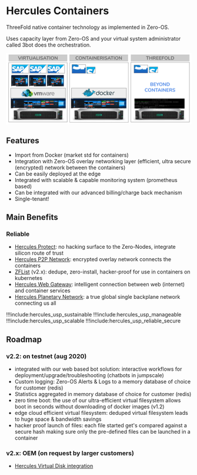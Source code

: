 # Hercules Containers

ThreeFold native container technology as implemented in Zero-OS.

Uses capacity layer from Zero-OS and your virtual system administrator called 3bot does the orchestration.

![](img/container_native.png)

## Features

*   Import from Docker (market std for containers)
*   Integration with Zero-OS overlay networking layer (efficient, ultra secure (encrypted) network between the containers)
*   Can be easily deployed at the edge
*   Integrated with scalable & capable monitoring system (prometheus based)
*   Can be integrated with our advanced billing/charge back mechanism
*   Single-tenant!

## Main Benefits

### Reliable

*   [Hercules Protect](hercules_protect): no hacking surface to the Zero-Nodes, integrate silicon route of trust
*   [Hercules P2P Network](hercules_p2p_network): encrypted overlay network connects the containers
*   [ZFList](hercules_filesystem) (v2.x): dedupe, zero-install, hacker-proof for use in containers on kubernetes
*   [Hercules Web Gateway](hercules_web_gateway): intelligent connection between web (internet) and container services
*   [Hercules Planetary Network](hercules_planetary_network): a true global single backplane network connecting us all

!!!include:hercules_usp_sustainable
!!!include:hercules_usp_manageable
!!!include:hercules_usp_scalable
!!!include:hercules_usp_reliable_secure

## Roadmap

### v2.2: on testnet (aug 2020)

*   integrated with our web based bot solution: interactive workflows for deployment/upgrade/troubleshooting (chatbots in jumpscale) 
*   Custom logging: Zero-OS Alerts & Logs to a memory database of choice for customer (redis)
*   Statistics aggregated in memory database of choice for customer (redis)
*   zero time boot: the use of our ultra-efficient virtual filesystem allows boot in seconds without downloading of docker images (v1.2)
*   edge cloud efficient virtual filesystem: deduped virtual filesystem leads to huge space & bandwidth savings
*   hacker proof launch of files: each file started get's compared against a secure hash making sure only the pre-defined files can be launched in a container



### v2.x: OEM (on request by larger customers)

*   [Hercules Virtual Disk integration](hercules_disk)

